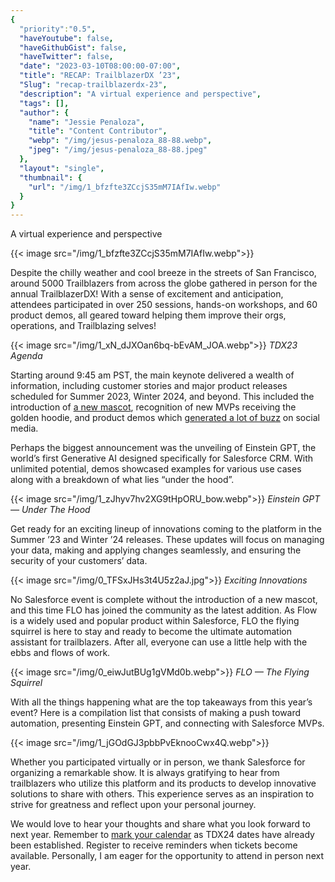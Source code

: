 ```yaml
---
{
  "priority":"0.5",
  "haveYoutube": false,
  "haveGithubGist": false,
  "haveTwitter": false,
  "date": "2023-03-10T08:00:00-07:00",
  "title": "RECAP: TrailblazerDX ’23",
  "Slug": "recap-trailblazerdx-23",
  "description": "A virtual experience and perspective",
  "tags": [],
  "author": {
    "name": "Jessie Penaloza",
    "title": "Content Contributor",
    "webp": "/img/jesus-penaloza_88-88.webp",
    "jpeg": "/img/jesus-penaloza_88-88.jpeg"
  },
  "layout": "single",
  "thumbnail": {
    "url": "/img/1_bfzfte3ZCcjS35mM7IAfIw.webp"
  }
}
---
```

A virtual experience and perspective

{{< image src="/img/1_bfzfte3ZCcjS35mM7IAfIw.webp">}}

Despite the chilly weather and cool breeze in the streets of San Francisco, around 5000 Trailblazers from across the globe gathered in person for the annual TrailblazerDX! With a sense of excitement and anticipation, attendees participated in over 250 sessions, hands-on workshops, and 60 product demos, all geared toward helping them improve their orgs, operations, and Trailblazing selves!

{{< image src="/img/1_xN_dJXOan6bq-bEvAM_JOA.webp">}}
*TDX23 Agenda*

Starting around 9:45 am PST, the main keynote delivered a wealth of information, including customer stories and major product releases scheduled for Summer 2023, Winter 2024, and beyond. This included the introduction of [a new mascot](https://twitter.com/mkpartners/status/1633188603412226048?s=20), recognition of new MVPs receiving the golden hoodie, and product demos which [generated a lot of buzz](https://twitter.com/mkpartners/status/1633171587691327497?s=20) on social media.

Perhaps the biggest announcement was the unveiling of Einstein GPT, the world’s first Generative AI designed specifically for Salesforce CRM. With unlimited potential, demos showcased examples for various use cases along with a breakdown of what lies “under the hood”.

{{< image src="/img/1_zJhyv7hv2XG9tHpORU_bow.webp">}}
*Einstein GPT — Under The Hood*

Get ready for an exciting lineup of innovations coming to the platform in the Summer ’23 and Winter ’24 releases. These updates will focus on managing your data, making and applying changes seamlessly, and ensuring the security of your customers’ data.

{{< image src="/img/0_TFSxJHs3t4U5z2aJ.jpg">}}
*Exciting Innovations*

No Salesforce event is complete without the introduction of a new mascot, and this time FLO has joined the community as the latest addition. As Flow is a widely used and popular product within Salesforce, FLO the flying squirrel is here to stay and ready to become the ultimate automation assistant for trailblazers. After all, everyone can use a little help with the ebbs and flows of work.

{{< image src="/img/0_eiwJutBUg1gVMd0b.webp">}}
*FLO — The Flying Squirrel*

With all the things happening what are the top takeaways from this year’s event? Here is a compilation list that consists of making a push toward automation, presenting Einstein GPT, and connecting with Salesforce MVPs.

{{< image src="/img/1_jGOdGJ3pbbPvEknooCwx4Q.webp">}}

Whether you participated virtually or in person, we thank Salesforce for organizing a remarkable show. It is always gratifying to hear from trailblazers who utilize this platform and its products to develop innovative solutions to share with others. This experience serves as an inspiration to strive for greatness and reflect upon your personal journey.

We would love to hear your thoughts and share what you look forward to next year. Remember to [mark your calendar](https://www.salesforce.com/form/event/tdx24-save-the-date/) as TDX24 dates have already been established. Register to receive reminders when tickets become available. Personally, I am eager for the opportunity to attend in person next year.
